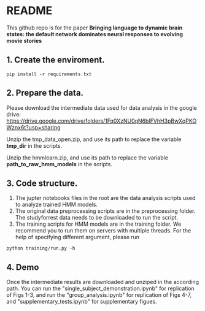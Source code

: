 # README

This github repo is for the paper **Bringing language to dynamic brain states: the default network dominates neural responses to evolving movie stories**
## 1. Create the enviroment.

```
pip install -r requirements.txt
```

## 2. Prepare the data.
Please download the intermediate data used for data analysis in the google drive: 
https://drive.google.com/drive/folders/1Fq0XzNU0qN6bIFVhH3pBwXqPKOWznx6t?usp=sharing

Unzip the tmp_data_open.zip, and use its path to replace the variable **tmp_dir** in the scripts.

Unzip the hmmlearn.zip, and use its path to replace the variable **path_to_raw_hmm_models** in the scripts.

## 3. Code structure.

1. The jupter notebooks files in the root are the data analysis scripts used to analyze trained HMM models.
2. The original data preprocessing scripts are in the preprocessing folder. The studyforrest data needs to be downloaded to run the script.
3. The training scripts for HMM models are in the training folder. We recommend you to run them on servers with multiple threads.  For the help of specifying different argument, please run
```
python training/run.py -h 
```

## 4. Demo

Once the intermediate results are downloaded and unziped in the according path. You can run the "single_subject_demonstration.ipynb" for replication of Figs 1-3, and run the "group_analysis.ipynb" for replication of Figs 4-7, and "supplementary_tests.ipynb" for supplementary figues. 
